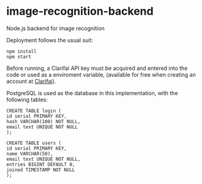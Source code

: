 # image-recognition-backend
Node.js backend for image recognition

Deployment follows the usual suit: 

`npm install`  
`npm start`

Before running, a Clarifai API key must be acquired and entered into the code or used as a enviroment variable, (available for free when creating an account at <a href="https://www.clarifai.com/">Clarifai</a>).  

PostgreSQL is used as the database in this implementation, with the following tables:  

```
CREATE TABLE login (
id serial PRIMARY KEY, 
hash VARCHAR(100) NOT NULL, 
email text UNIQUE NOT NULL
);

CREATE TABLE users (
id serial PRIMARY KEY, 
name VARCHAR(50), 
email text UNIQUE NOT NULL, 
entries BIGINT DEFAULT 0, 
joined TIMESTAMP NOT NULL
);
```  

